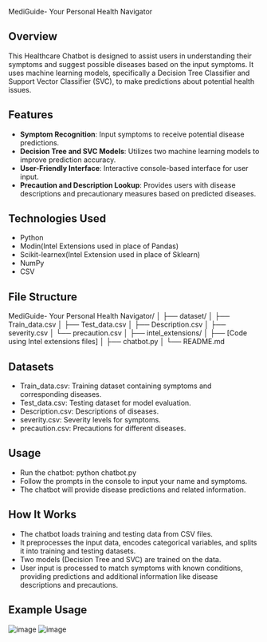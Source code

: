 MediGuide- Your Personal Health Navigator

## Overview
This Healthcare Chatbot is designed to assist users in understanding their symptoms and suggest possible diseases based on the input symptoms. It uses machine learning models, specifically a Decision Tree Classifier and Support Vector Classifier (SVC), to make predictions about potential health issues.

## Features
- **Symptom Recognition**: Input symptoms to receive potential disease predictions.
- **Decision Tree and SVC Models**: Utilizes two machine learning models to improve prediction accuracy.
- **User-Friendly Interface**: Interactive console-based interface for user input.
- **Precaution and Description Lookup**: Provides users with disease descriptions and precautionary measures based on predicted diseases.

## Technologies Used
- Python
- Modin(Intel Extensions used in place of Pandas)
- Scikit-learnex(Intel Extension used in place of Sklearn)
- NumPy
- CSV

## File Structure
MediGuide- Your Personal Health Navigator/
│
├── dataset/
│   ├── Train_data.csv
│   ├── Test_data.csv
│   ├── Description.csv
│   ├── severity.csv
│   └── precaution.csv
│
├── intel_extensions/
│   ├── [Code using Intel extensions files]
│
├── chatbot.py
│
└── README.md

## Datasets
- Train_data.csv: Training dataset containing symptoms and corresponding diseases.
- Test_data.csv: Testing dataset for model evaluation.
- Description.csv: Descriptions of diseases.
- severity.csv: Severity levels for symptoms.
- precaution.csv: Precautions for different diseases.

## Usage
- Run the chatbot:
      python chatbot.py
- Follow the prompts in the console to input your name and symptoms.
- The chatbot will provide disease predictions and related information.

## How It Works
- The chatbot loads training and testing data from CSV files.
- It preprocesses the input data, encodes categorical variables, and splits it into training and testing datasets.
- Two models (Decision Tree and SVC) are trained on the data.
- User input is processed to match symptoms with known conditions, providing predictions and additional information like 
  disease descriptions and precautions.

## Example Usage
![image](https://github.com/user-attachments/assets/8265c07b-9166-4c96-b022-2837edd45a75)
![image](https://github.com/user-attachments/assets/65f95326-6b1f-4297-b090-4853d0105682)



